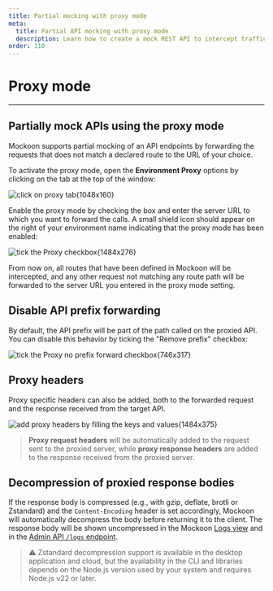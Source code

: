 ```yaml
---
title: Partial mocking with proxy mode
meta:
  title: Partial API mocking with proxy mode
  description: Learn how to create a mock REST API to intercept traffic and proxy requests to another JSON REST server with Mockoon
order: 110
---
```


# Proxy mode

---

## Partially mock APIs using the proxy mode

Mockoon supports partial mocking of an API endpoints by forwarding the requests that does not match a declared route to the URL of your choice.

To activate the proxy mode, open the **Environment Proxy** options by clicking on the tab at the top of the window:

![click on proxy tab{1048x160}](docs-img:open-proxy-options.png)

Enable the proxy mode by checking the box and enter the server URL to which you want to forward the calls. A small shield icon should appear on the right of your environment name indicating that the proxy mode has been enabled:

![tick the Proxy checkbox{1484x276}](docs-img:enable-proxy.png)

From now on, all routes that have been defined in Mockoon will be intercepted, and any other request not matching any route path will be forwarded to the server URL you entered in the proxy mode setting.

## Disable API prefix forwarding

By default, the API prefix will be part of the path called on the proxied API. You can disable this behavior by ticking the "Remove prefix" checkbox:

![tick the Proxy no prefix forward checkbox{746x317}](docs-img:proxy-no-forward.png)

## Proxy headers

Proxy specific headers can also be added, both to the forwarded request and the response received from the target API.

![add proxy headers by filling the keys and values{1484x375}](docs-img:proxy-headers.png)

> **Proxy request headers** will be automatically added to the request sent to the proxied server, while **proxy response headers** are added to the response received from the proxied server.

## Decompression of proxied response bodies

If the response body is compressed (e.g., with gzip, deflate, brotli or Zstandard) and the `Content-Encoding` header is set accordingly, Mockoon will automatically decompress the body before returning it to the client. The response body will be shown uncompressed in the Mockoon [Logs view](docs:logging-and-recording/requests-logging) and in the [Admin API `/logs` endpoint](docs:admin-api/transaction-logs).

> ⚠️ Zstandard decompression support is available in the desktop application and cloud, but the availability in the CLI and libraries depends on the Node.js version used by your system and requires Node.js v22 or later.
